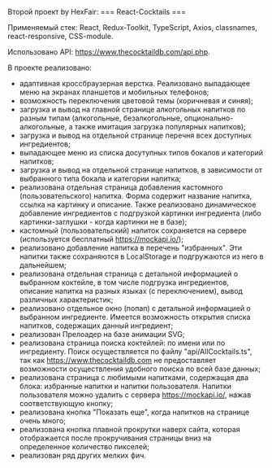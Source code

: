 Второй проект by HexFair: === React-Cocktails ===

Применяемый стек: React, Redux-Toolkit, TypeScript, Axios, classnames, react-responsive, CSS-module.

Использовано API: https://www.thecocktaildb.com/api.php.  

В проекте реализовано:
- адаптивная кроссбраузерная верстка. Реализовано выпадающее меню на экранах планшетов и мобильных телефонов;
- возможность переключения цветовой темы (коричневая и синяя);
- загрузка и вывод на главной странице алкогольных напитков по разным типам (алкогольные, безалкогольные, опционально-алкогольные, а также имитация загрузка популярных напитков);
- загрузка и вывод на отдельной странице перечня всех доступных ингредиентов;
- выпадающее меню из списка досутупных типов бокалов и категорий напитков;
- загрузка и вывод на отдельной странице напитков, в зависимости от выбранного типа бокала и категории напитка;
- реализована отдельная страница добавления кастомного (пользовательского) напитка. Форма содержит название напитка, ссылка на картинку и описание. Также реализовано динамическое добавление ингредиентов с подгрузкой картинки ингредиента  (либо картинки-заглушки - когда картинки не в базе);
- кастомный (пользовательский) напиток сохраняется на сервере (используется бесплатный https://mockapi.io/);
- реализовано добавление напитка в перечень "избранных". Эти напитки также сохраняются в LocalStorage и подгружаются из него в дальнейшем;
- реализована отдельная страница с детальной информацией о выбранном коктейле, в том числе подгрузка ингредиентов, описание напитка на разных языках (с переключением), вывод различных характеристик;
- реализовано отдельное окно (попап) с детальной информацией о выбранном ингредиенте. Имеется возможность открытия списка напитков, содержащих данный ингредиент;
- реализован Прелоадер на базе анимации SVG;
- реализована страница поиска коктейлей: по имени или по ингредиенту. Поиск осуществляется по файлу "api/AllCocktails.ts", так как https://www.thecocktaildb.com не предоставляет возможности осуществления удобного поиска по всей базе данных;
- реализована страница с любимыми напитками, содержащая два блока: избранные напитки и напитки пользователя. Напитки пользователя можно удалить с сервера https://mockapi.io/, нажав соответствующую кнопку;
- реализована кнопка "Показать еще", когда напитков на странице очень много;
- реализована кнопка плавной прокрутки наверх сайта, которая отображается после прокручивания страницы вниз на определенное количество пикселей;
- реализован ряд других мелких фич.
